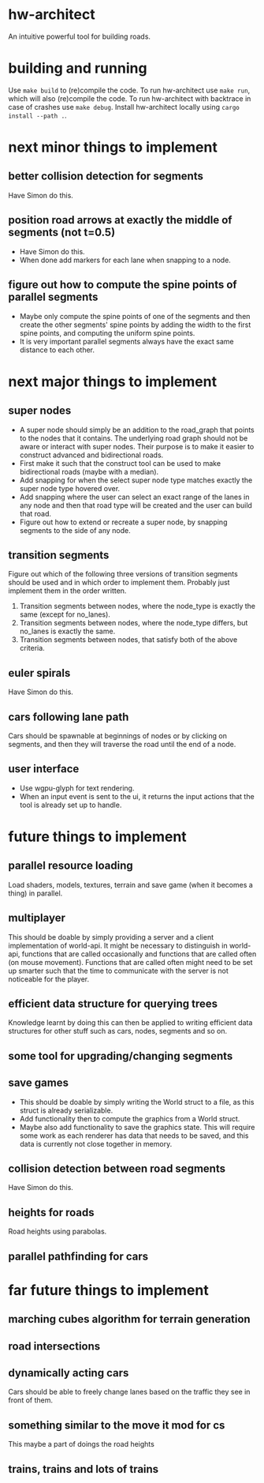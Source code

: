 # hw-architect
An intuitive powerful tool for building roads.

# building and running
Use ```make build``` to (re)compile the code. To run hw-architect use ```make run```, which will
also (re)compile the code. To run hw-architect with backtrace in case of crashes use ```make
debug```. Install hw-architect locally using ```cargo install --path .```.

# next minor things to implement
## better collision detection for segments
Have Simon do this.

## position road arrows at exactly the middle of segments (not t=0.5)
- Have Simon do this.
- When done add markers for each lane when snapping to a node.

## figure out how to compute the spine points of parallel segments
- Maybe only compute the spine points of one of the segments and then create the other segments'
  spine points by adding the width to the first spine points, and computing the uniform spine
  points.
- It is very important parallel segments always have the exact same distance to each other.

# next major things to implement
## super nodes
- A super node should simply be an addition to the road_graph that points to the nodes that it
  contains. The underlying road graph should not be aware or interact with super nodes. Their
  purpose is to make it easier to construct advanced and bidirectional roads.
- First make it such that the construct tool can be used to make bidirectional roads (maybe with a
  median).
- Add snapping for when the select super node type matches exactly the super node type hovered over.
- Add snapping where the user can select an exact range of the lanes in any node and then that road
  type will be created and the user can build that road.
- Figure out how to extend or recreate a super node, by snapping segments to the side of any node.

## transition segments
Figure out which of the following three versions of transition segments should be used and in which
order to implement them. Probably just implement them in the order written.
1. Transition segments between nodes, where the node_type is exactly the same (except for no_lanes).
2. Transition segments between nodes, where the node_type differs, but no_lanes is exactly the same.
3. Transition segments between nodes, that satisfy both of the above criteria.

## euler spirals
Have Simon do this.

## cars following lane path
Cars should be spawnable at beginnings of nodes or by clicking on segments, and then they will
traverse the road until the end of a node.

## user interface
- Use wgpu-glyph for text rendering.
- When an input event is sent to the ui, it returns the input actions that the tool is already set
  up to handle.

# future things to implement
## parallel resource loading
Load shaders, models, textures, terrain and save game (when it becomes a thing) in parallel.

## multiplayer
This should be doable by simply providing a server and a client implementation of world-api. It
might be necessary to distinguish in world-api, functions that are called occasionally and functions
that are called often (on mouse movement). Functions that are called often might need to be set up
smarter such that the time to communicate with the server is not noticeable for the player.

## efficient data structure for querying trees
Knowledge learnt by doing this can then be applied to writing efficient data structures for other
stuff such as cars, nodes, segments and so on.

## some tool for upgrading/changing segments

## save games
- This should be doable by simply writing the World struct to a file, as this struct is already
  serializable.
- Add functionality then to compute the graphics from a World struct.
- Maybe also add functionality to save the graphics state. This will require some work as each
  renderer has data that needs to be saved, and this data is currently not close together in memory.

## collision detection between road segments
Have Simon do this.

## heights for roads
Road heights using parabolas.

## parallel pathfinding for cars

# far future things to implement
## marching cubes algorithm for terrain generation
## road intersections
## dynamically acting cars
Cars should be able to freely change lanes based on the traffic they see in front of them.

## something similar to the move it mod for cs
This maybe a part of doings the road heights

## trains, trains and lots of trains

<!-- Goals: -->
<!-- - Efficient, parallel ai for vehicles, that act dynamically on a changing road environment. -->
<!-- - Decoupled graphics backend, such that it can be replaced without compromising the rest of the -->
<!-- - Implementation of marching cubes algorithm for terrain generation. -->

<!-- ## dependencies -->
<!-- [Rust](https://doc.rust-lang.org/book/) -->

<!-- Window and input handler: -->
<!-- - [winit](https://github.com/rust-windowing/winit) -->

<!-- Graphics -->
<!-- - [wgpu](https://github.com/gfx-rs/wgpu) -->
<!-- - [tutorial](https://sotrh.github.io/learn-wgpu/#what-is-wgpu) -->

<!-- Graphics (can be changed, open for other options): -->
<!-- - [vulkano](https://github.com/vulkano-rs/vulkano) -->
<!-- - [tutorial](https://vulkano.rs/guide/introduction) -->

<!-- ## plan -->
<!-- ### phase 0 - setup -->
<!-- - Create window using winit -->
<!-- - Draw triangle using vulkano -->
<!-- - Experiment with setting up specs -->
<!-- - Write a simple render system that acts upon components -->

<!-- ### phase 1 - scala highway architect -->
<!-- - Build 1-4 lane highways -->
<!--   - Curves, straights, with snapping to lanes -->
<!-- - Have cars follow lane paths -->
<!-- - Add lane markings to roads (probably a mesh for each stripe, who cares)  -->

<!-- ### phase 2 - smarter cars -->
<!-- - Cars can dynamically act upon the road environment -->
<!--   - If a vehicle drives slowly then vehicles simply switch lanes and pass it -->
<!-- - Pathfinding algorithm from source to destination -->
<!-- - Elevated roads (bridges) -->

<!-- ### future phases -->
<!-- ### phase x - road editing -->
<!-- - Tools for manipulating roads ala move it for cities skylines -->

<!-- ### phase x - transition segments -->
<!-- - Advanced segments that change from the src node to the dst node -->
<!-- - Intersections -->
<!-- - Traffic lights -->

<!-- ### phase x - marching cubes -->
<!-- - Tools for manipulating terrain using marching cubes algorithm -->
<!-- - Tunnels -->

<!-- ### phase x - trains -->
<!-- - Train tracks and trains -->
